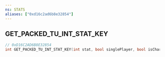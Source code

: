 ```yaml
---
ns: STATS
aliases: ["0xd16c2ad6b8e32854"]
---
```

## GET_PACKED_TU_INT_STAT_KEY

```c
// 0xD16C2AD6B8E32854
int GET_PACKED_TU_INT_STAT_KEY(int stat, bool singlePlayer, bool isCharacater, int char);
```
